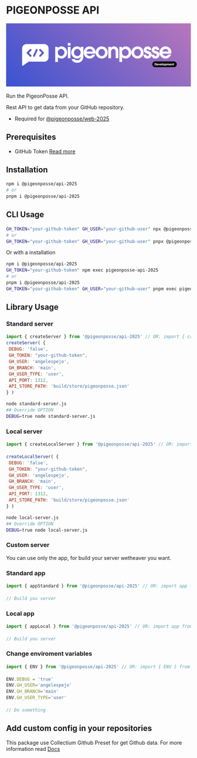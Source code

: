 # PIGEONPOSSE API

![HEADER](https://raw.githubusercontent.com/pigeonposse/pigeon-web/main/docs/public/banner.png)

Run the PigeonPosse API.

Rest API to get data from your GitHub repository.

- Required for [@pigeonposse/web-2025](https://www.npmjs.com/package/@pigeonposse/web-2025)

## Prerequisites

- GitHub Token [Read more](https://github.com/settings/tokens)

## Installation

```bash
npm i @pigeonposse/api-2025
# or
pnpm i @pigeonposse/api-2025
```

## CLI Usage

```bash
GH_TOKEN="your-github-token" GH_USER="your-github-user" npx @pigeonposse/api-2025
# or
GH_TOKEN="your-github-token" GH_USER="your-github-user" pnpx @pigeonposse/api-2025
```

Or with a installation

```bash
npm i @pigeonposse/api-2025
GH_TOKEN="your-github-token" npm exec pigeonposse-api-2025
# or
pnpm i @pigeonposse/api-2025
GH_TOKEN="your-github-token" GH_USER="your-github-user" pnpm exec pigeonposse-api-2025
```

## Library Usage

### Standard server

```js
import { createServer } from '@pigeonposse/api-2025' // OR: import { createServer } from '@pigeonposse/api-2025/server'
createServer( {
 DEBUG: 'false',
 GH_TOKEN: "your-github-token",
 GH_USER: 'angelespejo',
 GH_BRANCH: 'main',
 GH_USER_TYPE: 'user',
 API_PORT: 1312,
 API_STORE_PATH: 'build/store/pigeonposse.json'
} )
```

```bash
node standard-server.js
## Override OPTION
DEBUG=true node standard-server.js
```

### Local server

```js
import { createLocalServer } from '@pigeonposse/api-2025' // OR: import { createLocalServer } from '@pigeonposse/api-2025/server'

createLocalServer( {
 DEBUG: 'false',
 GH_TOKEN: "your-github-token",
 GH_USER: 'angelespejo',
 GH_BRANCH: 'main',
 GH_USER_TYPE: 'user',
 API_PORT: 1312,
 API_STORE_PATH: 'build/store/pigeonposse.json'
} )
```

```bash
node local-server.js
## Override OPTION
DEBUG=true node local-server.js
```

### Custom server

You can use only the app, for build your server wetheaver you want.

### Standard app

```js
import { appStandard } from '@pigeonposse/api-2025' // OR: import app from '@pigeonposse/api-2025/standard'

// Build you server
```

### Local app

```js
import { appLocal } from '@pigeonposse/api-2025' // OR: import app from '@pigeonposse/api-2025/local'

// Build you server
```

### Change enviroment variables

```js
import { ENV } from '@pigeonposse/api-2025' // OR: import { ENV } from '@pigeonposse/api-2025/env'

ENV.DEBUG = 'true'
ENV.GH_USER='angelespejo'
ENV.GH_BRANCH='main'
ENV.GH_USER_TYPE='user'

// Do something
```

## Add custom config in your repositories

This package use Collectium Github Preset for get Github data. For more information read [Docs](https://collectium.pigeonposse.com/guide/preset/github/)
